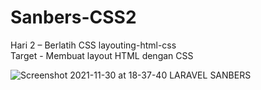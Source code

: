 # Sanbers-CSS2
Hari 2 – Berlatih CSS   layouting-html-css   
Target - Membuat layout HTML dengan CSS

![Screenshot 2021-11-30 at 18-37-40 LARAVEL SANBERS](https://user-images.githubusercontent.com/60083537/144040843-41df79b2-030c-4e3c-b91f-854852d0362d.png)
